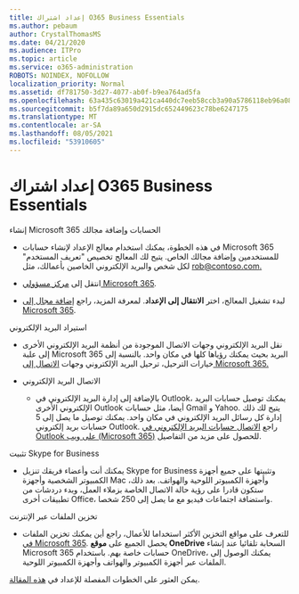 ```yaml
---
title: إعداد اشتراك O365 Business Essentials
ms.author: pebaum
author: CrystalThomasMS
ms.date: 04/21/2020
ms.audience: ITPro
ms.topic: article
ms.service: o365-administration
ROBOTS: NOINDEX, NOFOLLOW
localization_priority: Normal
ms.assetid: df781750-3d27-4077-ab0f-b9ea764ad5fa
ms.openlocfilehash: 63a435c63019a421ca440dc7eeb58ccb3a90a5786118eb96a081f60a10e7d0b8
ms.sourcegitcommit: b5f7da89a650d2915dc652449623c78be6247175
ms.translationtype: MT
ms.contentlocale: ar-SA
ms.lasthandoff: 08/05/2021
ms.locfileid: "53910605"
---
```

# <a name="setting-up-your-o365-business-essentials-subscription"></a>إعداد اشتراك O365 Business Essentials

إنشاء Microsoft 365 الحسابات وإضافة مجالك
  
- في هذه الخطوة، يمكنك استخدام معالج الإعداد لإنشاء حسابات Microsoft 365 للمستخدمين وإضافة مجالك الخاص. يتيح لك المعالج تخصيص "تعريف المستخدم" لكل شخص والبريد الإلكتروني الخاصين بأعمالك، مثل [rob@contoso.com.](mailto:rob@contoso.com)
    
- انتقل إلى [مركز مسؤولي Microsoft 365](https://login.partner.microsoftonline.cn/).
    
- لبدء تشغيل المعالج، اختر **الانتقال إلى الإعداد**. لمعرفة المزيد، راجع [إضافة مجال إلى Microsoft 365](https://docs.microsoft.com/microsoft-365/admin/setup/add-domain).
    
استيراد البريد الإلكتروني
  
- نقل البريد الإلكتروني وجهات الاتصال الموجودة من أنظمة البريد الإلكتروني الأخرى إلى علبة Microsoft 365 البريد بحيث يمكنك رؤياها كلها في مكان واحد. بالنسبة إلى خيارات الترحيل، ترحيل البريد الإلكتروني وجهات [الاتصال إلى Microsoft 365.](https://docs.microsoft.com/microsoft-365/admin/setup/migrate-email-and-contacts-admin)
    
- الاتصال البريد الإلكتروني
    
  - بالإضافة إلى إدارة البريد الإلكتروني في Outlook، يمكنك توصيل حسابات البريد الإلكتروني الأخرى Outlook أيضا، مثل حسابات Gmail و Yahoo. يتيح لك ذلك إدارة كل رسائل البريد الإلكتروني في مكان واحد. يمكنك توصيل ما يصل إلى 5 حسابات بريد إلكتروني Outlook. راجع [الاتصال حسابات البريد الإلكتروني في Outlook على ويب (Microsoft 365)](https://support.office.com/Article/Connect-email-accounts-in-Outlook-on-the-web-Office-365-d7012ff0-924f-4f78-8aca-c3912d886c4d) للحصول على مزيد من التفاصيل. 
    
تثبيت Skype for Business
  
- يمكنك أنت وأعضاء [](https://support.office.com/Article/download-and-install-Skype-for-Business-8a0d4da8-9d58-44f9-9759-5c8f340cb3fb) فريقك تنزيل Skype for Business وتثبيتها على جميع أجهزة الكمبيوتر الشخصية وأجهزة Mac وأجهزة الكمبيوتر اللوحية والهواتف. بعد ذلك، ستكون قادرا على رؤية حالة الاتصال الخاصة بزملاء العمل، وبدء دردشات من تطبيقات أخرى Office، واستضافة اجتماعات فيديو مع ما يصل إلى 250 شخصا. 
    
تخزين الملفات عبر الإنترنت
  
- للتعرف على مواقع التخزين الأكثر استخداما للأعمال، راجع أين يمكنك تخزين الملفات [في Microsoft 365](https://support.office.com/article/c7c20284-bc94-47f4-9728-d28e9daf0790.aspx). يحصل الجميع على **موقع OneDrive** السحابة تلقائيا عند إنشاء Microsoft 365 حسابات خاصة بهم. باستخدام OneDrive، يمكنك الوصول إلى الملفات عبر أجهزة الكمبيوتر والهواتف وأجهزة الكمبيوتر اللوحية. 
    
يمكن العثور على الخطوات المفصلة للإعداد في [هذه المقالة](https://docs.microsoft.com/microsoft-365/admin/setup/setup).
  

